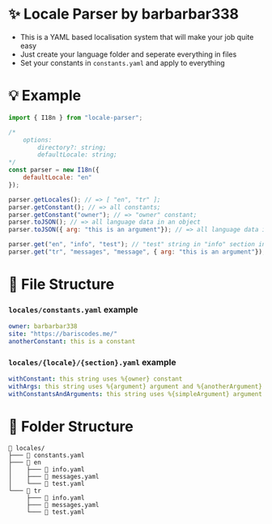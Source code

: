 # ✨ Locale Parser by barbarbar338
- This is a YAML based localisation system that will make your job quite easy
- Just create your language folder and seperate everything in files
- Set your constants in `constants.yaml` and apply to everything

# 💡 Example
```js
import { I18n } from "locale-parser";

/*
    options:
        directory?: string;
        defaultLocale: string;
*/
const parser = new I18n({ 
    defaultLocale: "en" 
});

parser.getLocales(); // => [ "en", "tr" ];
parser.getConstant(); // => all constants;
parser.getConstant("owner"); // => "owner" constant;
parser.toJSON(); // => all language data in an object
parser.toJSON({ arg: "this is an argument"}); // => all language data in an object with argument replaced

parser.get("en", "info", "test"); // "test" string in "info" section in "en" folder
parser.get("tr", "messages", "message", { arg: "this is an argument"}); // "message" string in "messages" section in "tr" folder with "arg" argument
```

# 📝 File Structure

### `locales/constants.yaml` example
```yaml
owner: barbarbar338
site: "https://bariscodes.me/"
anotherConstant: this is a constant
```

### `locales/{locale}/{section}.yaml` example
```yaml
withConstant: this string uses %{owner} constant
withArgs: this string uses %{argument} argument and %{anotherArgument} argument
withConstantsAndArguments: this string uses %{simpleArgument} argument and %{site} constant
```

# 📁 Folder Structure
```
📂 locales/
├─── 📝 constants.yaml
├─── 📂 en
│    ├─── 📝 info.yaml
│    ├─── 📝 messages.yaml
│    └─── 📝 test.yaml
└─── 📂 tr
     ├─── 📝 info.yaml
     ├─── 📝 messages.yaml
     └─── 📝 test.yaml

```